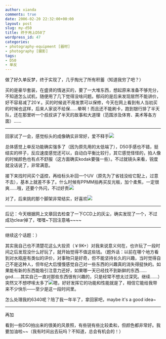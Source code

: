 ```yaml
---
author: xianda
comments: true
date: 2006-02-20 22:32:00+00:00
layout: post
slug: my-d50
title: 终于用上D50了
wordpress_id: 47
categories:
- photography-equipment [器材]
- photography [摄影]
tags:
- D50
- 单反
---
```


做了好久单反梦，终于实现了，几乎掏光了所有积蓄（知道我穷了吧？）



买的是豪华套装，在盛贤的情迷买的，要了一大堆东西，想起原来准备不够充分，不知道怎么试机，随便用了几下觉得没啥问题。郁闷的是后来发现居然不能讲价，好不容易减了20￥。买的时候说不用发票可以保修，今天在网上看到有人当初买的时候也这样，后来人家说不给保……晕啊！而且还不能刷卡，跑到银行排了半天队，还在那里听一个叔叔讲了半天的故事和大道理（范围涉及体育、美术等各方面）……






* * *






回家试了一会，感觉标头的成像确实非常好，爱不释手![](http://spaces.msn.com/rte/emoticons/smile_teeth.gif)

<!-- more -->



总体感觉上单反功能确实强多了（因为原先用的太低端了），D50手感也不错，挺结实的样子，反应速度感觉还可以，自动白平衡比较行，其它感觉怪怪的，拍人像的时候颜色也有点不舒服（这方面确实kodak要强一些）。不过就镜头来看，锐度就没话说了，非常满意。



接下来找时间买个遥控，再给标头补回一个UV（原先为了省钱没给它配上，过意不去），基本上就差不多了。什么时候有PPMM拍再买反光板，加个柔焦，一定很爽……哦，还要个外闪，不过好贵![](http://spaces.msn.com/rte/emoticons/smile_confused.gif)



对了，后来挑的那个脚架非常结实，好喜欢![](http://spaces.msn.com/rte/emoticons/rose.gif)


* * *






后记：今天根据网上文章回去检查了一下CCD上的灰尘，确实发现了一个，不过成功clear掉了，嘿嘿~下回注意咯~~~~






* * *






继续这个话题：）



其实我自己也不清楚花这么大投资（￥9K+）对我来说意义何在，也许玩了一段时间之后发现没什么好玩了，就开始觉得不值这些钱。（题外话：以前在哪个地方看到对水瓶座有类似的评价，对事物只是好奇，但不能坚持长久的兴趣，当时觉得自己不是这种人，但年纪大后慢慢感觉自己对一些东西的兴趣真的消失得挺快的。如果能有新的东西能吸引注意力还好，如果哪一天已经找不到新鲜的东西……god……其实自己一直对那些东西很有兴趣的，只是经常不想太过深究。继续……）突然又不想啰嗦太多了![](http://spaces.msn.com/rte/emoticons/smile_wink.gif)嗯，好好发挥它的功能和性能就是了，相信它能给我带来不少快乐——至少是这一段时间里。



怎么处理我的6340呢？陪了我一年半了，拿回家吧，maybe it's a good idea~






* * *






再加



看到一些D50拍出来的很美的风景照，有些锐有些比较柔和，但颜色都非常好。我要加油啦~~（我有时间出去玩吗？不知道，总会有机会的！）

